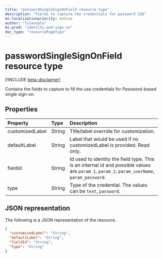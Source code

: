 ```yaml
---
title: "passwordSingleSignOnField resource type"
description: "Fields to capture the credentials for password SSO"
ms.localizationpriority: medium
author: "luleonpla"
ms.prod: "identity-and-sign-in"
doc_type: "resourcePageType"
---
```


# passwordSingleSignOnField resource type

[!INCLUDE [beta-disclaimer](../../includes/beta-disclaimer.md)]

Contains the fields to capture to fill the use credentials for Password-based single sign-on.

## Properties

| Property     | Type        | Description |
|:-------------|:------------|:------------|
|customizedLabel|String|Title/label override for customization.|
|defaultLabel|String|Label that would be used if no customizedLabel is provided. Read only.|
|fieldId|String|Id used to identity the field type. This is an internal id and possible values are `param_1`, `param_2`, `param_userName`, `param_password`.|
|type|String|	Type of the credential. The values can be `text`, `password`.|

## JSON representation

The following is a JSON representation of the resource.

<!-- {
  "blockType": "resource",
  "optionalProperties": [

  ],
  "@odata.type": "microsoft.graph.passwordSingleSignOnField",
  "baseType": null
}-->

```json
{
  "customizedLabel": "String",
  "defaultLabel": "String",
  "fieldId": "String",
  "type": "String"
}
```

<!-- uuid: 16cd6b66-4b1a-43a1-adaf-3a886856ed98
2019-02-04 14:57:30 UTC -->
<!-- {
  "type": "#page.annotation",
  "description": "passwordSingleSignOnField resource",
  "keywords": "",
  "section": "documentation",
  "tocPath": ""
}-->

